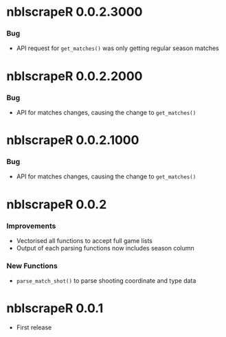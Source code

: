 # nblscrapeR 0.0.2.3000

### Bug

* API request for `get_matches()` was only getting regular season matches



# nblscrapeR 0.0.2.2000

### Bug

* API for matches changes, causing the change to `get_matches()`


# nblscrapeR 0.0.2.1000

### Bug

* API for matches changes, causing the change to `get_matches()`


# nblscrapeR 0.0.2

### Improvements

* Vectorised all functions to accept full game lists
* Output of each parsing functions now includes season column

### New Functions

* `parse_match_shot()` to parse shooting coordinate and type data

# nblscrapeR 0.0.1

* First release